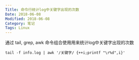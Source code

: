 ```yaml
---
Title: 命令行统计log中关键字出现的次数
Date: 2018-06-08
Modified: 2018-06-08
Category: 笔记
Tags: Linux
---
```


通过 tail, grep, awk 命令组合使用用来统计log中关键字出现的次数

```shell
tail -f info.log | awk '/关键字/ {++i;printf "\r%d",i}'
```
